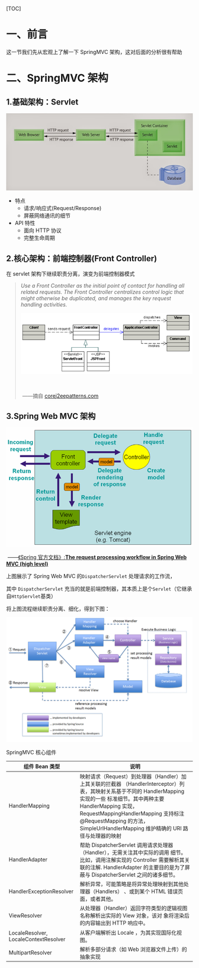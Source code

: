 [TOC]

# 一、前言

这一节我们先从宏观上了解一下 SpringMVC 架构，这对后面的分析很有帮助

# 二、SpringMVC 架构

## 1.基础架构：Servlet

![1544768144282](./images/1544768144282.png)

- 特点
  - 请求/响应式(Request/Response)
  - 屏蔽网络通讯的细节
- API 特性
  - 面向 HTTP 协议
  - 完整生命周期

## 2.核心架构：前端控制器(Front Controller)

在 servlet 架构下继续职责分离，演变为前端控制器模式

> _Use a Front Controller as the initial point of contact for handling all related requests. The Front Controller centralizes control logic that might otherwise be duplicated, and manages the key request handling activities._
>
> ![1544768454427](./images/1544768454427.png)
>
> ​
>
> ​ ——摘自 [corej2eepatterns.com](http://www.corej2eepatterns.com/FrontController.htm)

## 3.Spring Web MVC 架构

![1544769260400](./images/1544769260400.png)

​ ——[《Spring 官方文档》:**The request processing workflow in Spring Web MVC (high level)**](https://docs.spring.io/spring/docs/4.3.22.BUILD-SNAPSHOT/spring-framework-reference/htmlsingle/#mvc-servlet)

上图展示了 Spring Web MVC 的`DispatcherServlet` 处理请求的工作流，

其中 `DispatcherServlet` 充当的就是前端控制器，其本质上是个`Servlet`（它继承自`HttpServlet`基类）

将上图流程继续职责分离、细化，得到下图：

![](./images/spring-mvc-process.png)

SpringMVC 核心组件

| 组件 Bean 类型                        | 说明                                                                                                                                                                                                                                                                                                      |
| ------------------------------------- | --------------------------------------------------------------------------------------------------------------------------------------------------------------------------------------------------------------------------------------------------------------------------------------------------------- |
| HandlerMapping                        | 映射请求（Request）到处理器（Handler）加上其关联的拦截器 （HandlerInterceptor）列表，其映射关系基于不同的 HandlerMapping 实现的一些 标准细节。其中两种主要 HandlerMapping 实现， RequestMappingHandlerMapping 支持标注 @RequestMapping 的方法， SimpleUrlHandlerMapping 维护精确的 URI 路径与处理器的映射 |
| HandlerAdapter                        | 帮助 DispatcherServlet 调用请求处理器（Handler），无需关注其中实际的调用 细节。比如，调用注解实现的 Controller 需要解析其关联的注解. HandlerAdapter 的主要目的是为了屏蔽与 DispatcherServlet 之间的诸多细节。                                                                                             |
| HandlerExceptionResolver              | 解析异常，可能策略是将异常处理映射到其他处理器（Handlers） 、或到某个 HTML 错误页面，或者其他。                                                                                                                                                                                                           |
| ViewResolver                          | 从处理器（Handler）返回字符类型的逻辑视图名称解析出实际的 View 对象，该对 象将渲染后的内容输出到 HTTP 响应中。                                                                                                                                                                                            |
| LocaleResolver, LocaleContextResolver | 从客户端解析出 Locale ，为其实现国际化视图。                                                                                                                                                                                                                                                              |
| MultipartResolver                     | 解析多部分请求（如 Web 浏览器文件上传）的抽象实现                                                                                                                                                                                                                                                         |
